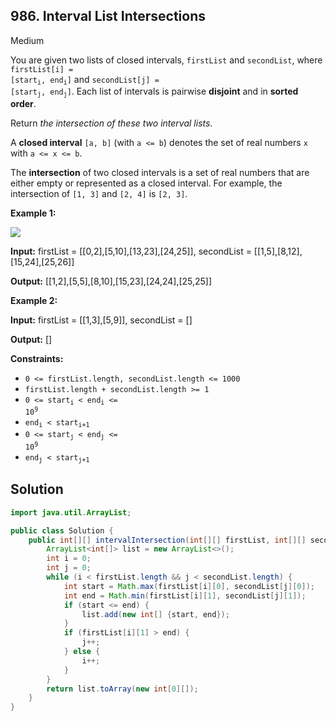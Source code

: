 ## 986\. Interval List Intersections

Medium

You are given two lists of closed intervals, `firstList` and `secondList`, where <code>firstList[i] = [start<sub>i</sub>, end<sub>i</sub>]</code> and <code>secondList[j] = [start<sub>j</sub>, end<sub>j</sub>]</code>. Each list of intervals is pairwise **disjoint** and in **sorted order**.

Return _the intersection of these two interval lists_.

A **closed interval** `[a, b]` (with `a <= b`) denotes the set of real numbers `x` with `a <= x <= b`.

The **intersection** of two closed intervals is a set of real numbers that are either empty or represented as a closed interval. For example, the intersection of `[1, 3]` and `[2, 4]` is `[2, 3]`.

**Example 1:**

![](https://assets.leetcode.com/uploads/2019/01/30/interval1.png)

**Input:** firstList = \[\[0,2],[5,10],[13,23],[24,25]], secondList = \[\[1,5],[8,12],[15,24],[25,26]]

**Output:** [[1,2],[5,5],[8,10],[15,23],[24,24],[25,25]]

**Example 2:**

**Input:** firstList = \[\[1,3],[5,9]], secondList = []

**Output:** []

**Constraints:**

*   `0 <= firstList.length, secondList.length <= 1000`
*   `firstList.length + secondList.length >= 1`
*   <code>0 <= start<sub>i</sub> < end<sub>i</sub> <= 10<sup>9</sup></code>
*   <code>end<sub>i</sub> < start<sub>i+1</sub></code>
*   <code>0 <= start<sub>j</sub> < end<sub>j</sub> <= 10<sup>9</sup></code>
*   <code>end<sub>j</sub> < start<sub>j+1</sub></code>

## Solution

```java
import java.util.ArrayList;

public class Solution {
    public int[][] intervalIntersection(int[][] firstList, int[][] secondList) {
        ArrayList<int[]> list = new ArrayList<>();
        int i = 0;
        int j = 0;
        while (i < firstList.length && j < secondList.length) {
            int start = Math.max(firstList[i][0], secondList[j][0]);
            int end = Math.min(firstList[i][1], secondList[j][1]);
            if (start <= end) {
                list.add(new int[] {start, end});
            }
            if (firstList[i][1] > end) {
                j++;
            } else {
                i++;
            }
        }
        return list.toArray(new int[0][]);
    }
}
```